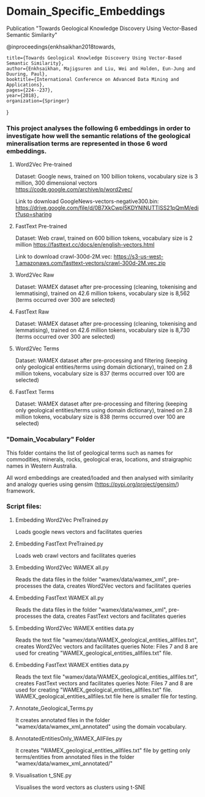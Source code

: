 # Domain_Specific_Embeddings

Publication "Towards Geological Knowledge Discovery Using Vector-Based Semantic Similarity"

@inproceedings{enkhsaikhan2018towards,

    title={Towards Geological Knowledge Discovery Using Vector-Based Semantic Similarity},
    author={Enkhsaikhan, Majigsuren and Liu, Wei and Holden, Eun-Jung and Duuring, Paul},
    booktitle={International Conference on Advanced Data Mining and Applications},
    pages={224--237},
    year={2018},
    organization={Springer}
   
}

### This project analyses the following 6 embeddings in order to investigate how well the semantic relations of the geological mineralisation terms are represented in those 6 word embeddings.

1. Word2Vec Pre-trained

   Dataset: Google news, trained on 100 billion tokens, vocabulary size is 3 million, 300 dimensional vectors
   https://code.google.com/archive/p/word2vec/
   
   Link to download GoogleNews-vectors-negative300.bin: https://drive.google.com/file/d/0B7XkCwpI5KDYNlNUTTlSS21pQmM/edit?usp=sharing   
   
2. FastText Pre-trained

   Dataset: Web crawl, trained on 600 billion tokens, vocabulary size is 2 million
   https://fasttext.cc/docs/en/english-vectors.html
   
   Link to download crawl-300d-2M.vec: https://s3-us-west-1.amazonaws.com/fasttext-vectors/crawl-300d-2M.vec.zip

3. Word2Vec Raw

   Dataset: WAMEX dataset after pre-processing (cleaning, tokenising and lemmatising),
   trained on 42.6 million tokens,
   vocabulary size is 8,562 (terms occurred over 300 are selected)   

4. FastText Raw

   Dataset: WAMEX dataset after pre-processing (cleaning, tokenising and lemmatising),
   trained on 42.6 million tokens,
   vocabulary size is 8,730 (terms occurred over 300 are selected)

5. Word2Vec Terms

   Dataset: WAMEX dataset after pre-processing and filtering (keeping only geological entities/terms using domain dictionary),
   trained on 2.8 million tokens,
   vocabulary size is 837 (terms occurred over 100 are selected)

6. FastText Terms

   Dataset: WAMEX dataset after pre-processing and filtering (keeping only geological entities/terms  using domain dictionary),
   trained on 2.8 million tokens,
   vocabulary size is 838 (terms occurred over 100 are selected)
   
### "Domain_Vocabulary" Folder
This folder contains the list of geological terms such as names for commodities, minerals, rocks, geological eras, locations, and straigraphic names in Western Australia.

All word embeddings are created/loaded and then analysed with similarity and analogy queries using gensim (https://pypi.org/project/gensim/) framework.

### Script files:
1. Embedding Word2Vec PreTrained.py

   Loads google news vectors and facilitates queries
   
2. Embedding FastText PreTrained.py

   Loads web crawl vectors and facilitates queries

3. Embedding Word2Vec WAMEX all.py

   Reads the data files in the folder "wamex/data/wamex_xml", pre-processes the data, creates Word2Vec vectors and facilitates queries

4. Embedding FastText WAMEX all.py

   Reads the data files in the folder "wamex/data/wamex_xml", pre-processes the data, creates FastText vectors and facilitates queries

5. Embedding Word2Vec WAMEX entities data.py

   Reads the text file "wamex/data/WAMEX_geological_entities_allfiles.txt", creates Word2Vec vectors and facilitates queries
   Note: Files 7 and 8 are used for creating "WAMEX_geological_entities_allfiles.txt" file.
   
6. Embedding FastText WAMEX entities data.py

   Reads the text file "wamex/data/WAMEX_geological_entities_allfiles.txt", creates FastText vectors and facilitates queries
   Note: Files 7 and 8 are used for creating "WAMEX_geological_entities_allfiles.txt" file. WAMEX_geological_entities_allfiles.txt file here is smaller file for testing.

7. Annotate_Geological_Terms.py

   It creates annotated files in the folder "wamex/data/wamex_xml_annotated" using the domain vocabulary.
   
8. AnnotatedEntitiesOnly_WAMEX_AllFiles.py

   It creates "WAMEX_geological_entities_allfiles.txt" file by getting only terms/entities from annotated files in the folder "wamex/data/wamex_xml_annotated/"
   
9. Visualisation t_SNE.py

   Visualises the word vectors as clusters using t-SNE

